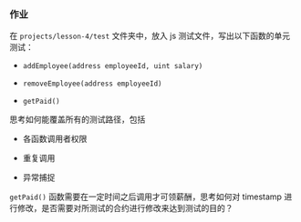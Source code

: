 ### 作业

在 `projects/lesson-4/test` 文件夹中，放入 js 测试文件，写出以下函数的单元测试：

*   `addEmployee(address employeeId, uint salary)`

*   `removeEmployee(address employeeId)`

*   `getPaid()`

思考如何能覆盖所有的测试路径，包括

*   各函数调用者权限

*   重复调用

*   异常捕捉

`getPaid()` 函数需要在一定时间之后调用才可领薪酬，思考如何对 timestamp 进行修改，是否需要对所测试的合约进行修改来达到测试的目的？
